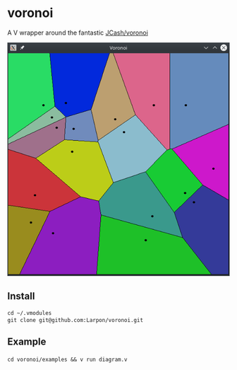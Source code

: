 # voronoi

A V wrapper around the fantastic [JCash/voronoi](https://github.com/JCash/voronoi)

![Voronoi diagram](https://github.com/Larpon/voronoi/raw/master/docs/screenshot.png)

## Install
```
cd ~/.vmodules
git clone git@github.com:Larpon/voronoi.git
```

## Example
`cd voronoi/examples && v run diagram.v`
